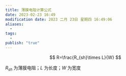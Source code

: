 ```yaml
---
title: 薄膜电阻计算公式
date: 2023-02-23 16:49
modification date: 2023 二月 23日 星期四 16:49:06
aliases:
  - 
tags:
  - 
publish: "true"
---
```


$$
R=\frac{R_{sh}\times L}{W}
$$

$R_{sh}$ 为薄膜电阻；$L$ 为长度；$W$ 为宽度
